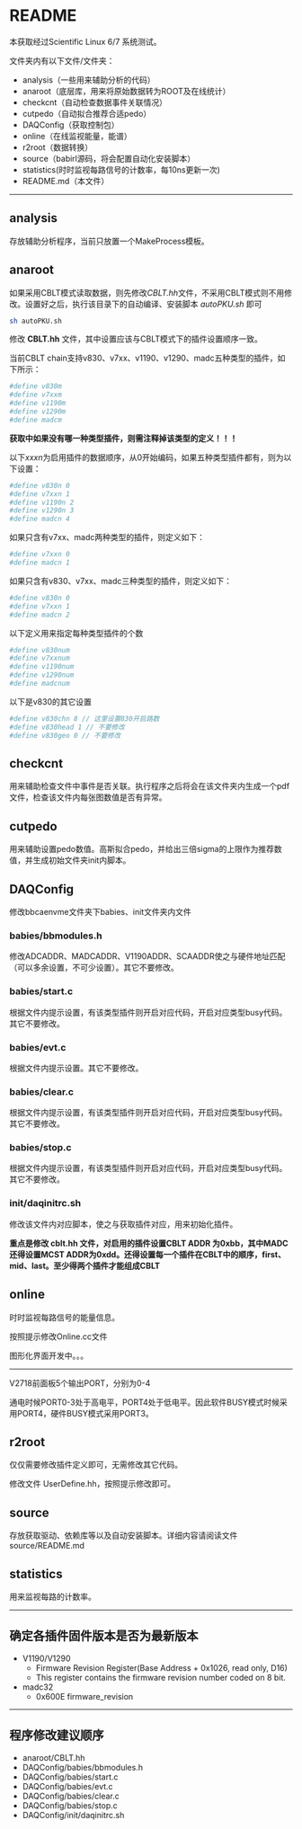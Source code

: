 <!-- README.md --- 
;; 
;; Description: 
;; Author: Hongyi Wu(吴鸿毅)
;; Email: wuhongyi@qq.com 
;; Created: 日 7月  9 15:42:31 2017 (+0800)
;; Last-Updated: 五 10月 13 22:57:51 2017 (+0800)
;;           By: Hongyi Wu(吴鸿毅)
;;     Update #: 17
;; URL: http://wuhongyi.cn -->

# README

本获取经过Scientific Linux 6/7 系统测试。



文件夹内有以下文件/文件夹：

- analysis（一些用来辅助分析的代码）
- anaroot（底层库，用来将原始数据转为ROOT及在线统计）
- checkcnt（自动检查数据事件关联情况）
- cutpedo（自动拟合推荐合适pedo）
- DAQConfig（获取控制包）
- online（在线监视能量，能谱）
- r2root（数据转换）
- source（babirl源码，将会配置自动化安装脚本）
- statistics(时时监视每路信号的计数率，每10ns更新一次)
- README.md（本文件）

----

## analysis

存放辅助分析程序，当前只放置一个MakeProcess模板。


## anaroot

如果采用CBLT模式读取数据，则先修改*CBLT.hh*文件，不采用CBLT模式则不用修改。设置好之后，执行该目录下的自动编译、安装脚本 *autoPKU.sh* 即可

```bash
sh autoPKU.sh
```


修改 **CBLT.hh** 文件，其中设置应该与CBLT模式下的插件设置顺序一致。

当前CBLT chain支持v830、v7xx、v1190、v1290、madc五种类型的插件，如下所示：

```bash
#define v830m
#define v7xxm
#define v1190m
#define v1290m
#define madcm
```

**获取中如果没有哪一种类型插件，则需注释掉该类型的定义！！！**

以下*xxxn*为启用插件的数据顺序，从0开始编码，如果五种类型插件都有，则为以下设置：
```bash
#define v830n 0
#define v7xxn 1
#define v1190n 2
#define v1290n 3
#define madcn 4
```

如果只含有v7xx、madc两种类型的插件，则定义如下：

```bash
#define v7xxn 0
#define madcn 1
```

如果只含有v830、v7xx、madc三种类型的插件，则定义如下：

```bash
#define v830n 0
#define v7xxn 1
#define madcn 2
```

以下定义用来指定每种类型插件的个数

```bash
#define v830num
#define v7xxnum
#define v1190num
#define v1290num
#define madcnum
```

以下是v830的其它设置

```bash
#define v830chn 8 // 这里设置830开启路数
#define v830head 1 // 不要修改
#define v830geo 0 // 不要修改
```

## checkcnt

用来辅助检查文件中事件是否关联。执行程序之后将会在该文件夹内生成一个pdf文件，检查该文件内每张图数值是否有异常。

## cutpedo

用来辅助设置pedo数值。高斯拟合pedo，并给出三倍sigma的上限作为推荐数值，并生成初始文件夹init内脚本。

## DAQConfig

修改bbcaenvme文件夹下babies、init文件夹内文件

### babies/bbmodules.h

修改ADCADDR、MADCADDR、V1190ADDR、SCAADDR使之与硬件地址匹配（可以多余设置，不可少设置）。其它不要修改。

### babies/start.c

根据文件内提示设置，有该类型插件则开启对应代码，开启对应类型busy代码。其它不要修改。

### babies/evt.c

根据文件内提示设置。其它不要修改。

### babies/clear.c

根据文件内提示设置，有该类型插件则开启对应代码，开启对应类型busy代码。其它不要修改。

### babies/stop.c

根据文件内提示设置，有该类型插件则开启对应代码，开启对应类型busy代码。其它不要修改。

### init/daqinitrc.sh

修改该文件内对应脚本，使之与获取插件对应，用来初始化插件。

**重点是修改 cblt.hh 文件，对启用的插件设置CBLT ADDR 为0xbb，其中MADC还得设置MCST ADDR为0xdd。还得设置每一个插件在CBLT中的顺序，first、mid、last。至少得两个插件才能组成CBLT**


## online

时时监视每路信号的能量信息。

按照提示修改Online.cc文件

图形化界面开发中。。。

----

V2718前面板5个输出PORT，分别为0-4

通电时候PORT0-3处于高电平，PORT4处于低电平。因此软件BUSY模式时候采用PORT4，硬件BUSY模式采用PORT3。


## r2root

仅仅需要修改插件定义即可，无需修改其它代码。

修改文件 UserDefine.hh，按照提示修改即可。 


## source

存放获取驱动、依赖库等以及自动安装脚本。详细内容请阅读文件source/README.md


## statistics

用来监视每路的计数率。


----

## 确定各插件固件版本是否为最新版本

- V1190/V1290
	- Firmware Revision Register(Base Address + 0x1026, read only, D16) 
	- This register contains the firmware revision number coded on 8 bit. 
- madc32
	- 0x600E firmware_revision 

----

## 程序修改建议顺序

- anaroot/CBLT.hh
- DAQConfig/babies/bbmodules.h
- DAQConfig/babies/start.c
- DAQConfig/babies/evt.c
- DAQConfig/babies/clear.c
- DAQConfig/babies/stop.c
- DAQConfig/init/daqinitrc.sh




<!-- README.md ends here -->
